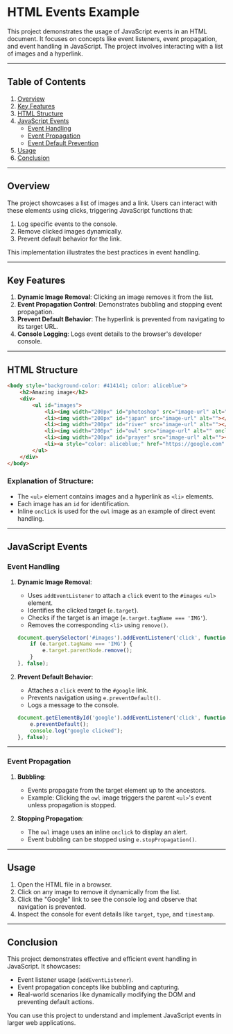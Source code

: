 # HTML Events Example

This project demonstrates the usage of JavaScript events in an HTML document. It focuses on concepts like event listeners, event propagation, and event handling in JavaScript. The project involves interacting with a list of images and a hyperlink.

---

## Table of Contents

1. [Overview](#overview)
2. [Key Features](#key-features)
3. [HTML Structure](#html-structure)
4. [JavaScript Events](#javascript-events)
   - [Event Handling](#event-handling)
   - [Event Propagation](#event-propagation)
   - [Event Default Prevention](#event-default-prevention)
5. [Usage](#usage)
6. [Conclusion](#conclusion)

---

## Overview

The project showcases a list of images and a link. Users can interact with these elements using clicks, triggering JavaScript functions that:
1. Log specific events to the console.
2. Remove clicked images dynamically.
3. Prevent default behavior for the link.

This implementation illustrates the best practices in event handling.

---

## Key Features

1. **Dynamic Image Removal**: Clicking an image removes it from the list.
2. **Event Propagation Control**: Demonstrates bubbling and stopping event propagation.
3. **Prevent Default Behavior**: The hyperlink is prevented from navigating to its target URL.
4. **Console Logging**: Logs event details to the browser's developer console.

---

## HTML Structure

```html
<body style="background-color: #414141; color: aliceblue">
    <h2>Amazing image</h2>
    <div>
        <ul id="images">
            <li><img width="200px" id="photoshop" src="image-url" alt="photoshop"></li>
            <li><img width="200px" id="japan" src="image-url" alt=""></li>
            <li><img width="200px" id="river" src="image-url" alt=""></li>
            <li><img width="200px" id="owl" src="image-url" alt="" onclick="alert('Owl')"></li>
            <li><img width="200px" id="prayer" src="image-url" alt=""></li>
            <li><a style="color: aliceblue;" href="https://google.com" id="google">Google</a></li>
        </ul>
    </div>
</body>
```

### Explanation of Structure:
- The `<ul>` element contains images and a hyperlink as `<li>` elements.
- Each image has an `id` for identification.
- Inline `onclick` is used for the `owl` image as an example of direct event handling.

---

## JavaScript Events

### Event Handling

1. **Dynamic Image Removal**:
   - Uses `addEventListener` to attach a `click` event to the `#images` `<ul>` element.
   - Identifies the clicked target (`e.target`).
   - Checks if the target is an image (`e.target.tagName === 'IMG'`).
   - Removes the corresponding `<li>` using `remove()`.

   ```javascript
   document.querySelector('#images').addEventListener('click', function(e) {
       if (e.target.tagName === 'IMG') {
           e.target.parentNode.remove();
       }
   }, false);
   ```

2. **Prevent Default Behavior**:
   - Attaches a `click` event to the `#google` link.
   - Prevents navigation using `e.preventDefault()`.
   - Logs a message to the console.

   ```javascript
   document.getElementById('google').addEventListener('click', function(e) {
       e.preventDefault();
       console.log("google clicked");
   }, false);
   ```

---

### Event Propagation

1. **Bubbling**:
   - Events propagate from the target element up to the ancestors.
   - Example: Clicking the `owl` image triggers the parent `<ul>`'s event unless propagation is stopped.

2. **Stopping Propagation**:
   - The `owl` image uses an inline `onclick` to display an alert.
   - Event bubbling can be stopped using `e.stopPropagation()`.

---

## Usage

1. Open the HTML file in a browser.
2. Click on any image to remove it dynamically from the list.
3. Click the "Google" link to see the console log and observe that navigation is prevented.
4. Inspect the console for event details like `target`, `type`, and `timestamp`.

---

## Conclusion

This project demonstrates effective and efficient event handling in JavaScript. It showcases:
- Event listener usage (`addEventListener`).
- Event propagation concepts like bubbling and capturing.
- Real-world scenarios like dynamically modifying the DOM and preventing default actions.

You can use this project to understand and implement JavaScript events in larger web applications.